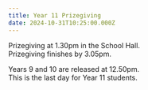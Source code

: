 ```yaml
---
title: Year 11 Prizegiving
date: 2024-10-31T10:25:00.000Z
---
```

Prizegiving at 1.30pm in the School Hall.  
Prizegiving finishes by 3.05pm.  

Years 9 and 10 are released at 12.50pm.  
This is the last day for Year 11 students.
